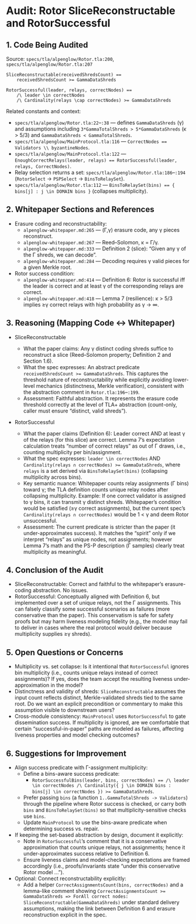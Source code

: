 # Audit: Rotor SliceReconstructable and RotorSuccessful

## 1. Code Being Audited

Source: `specs/tla/alpenglow/Rotor.tla:200`, `specs/tla/alpenglow/Rotor.tla:207`

```
SliceReconstructable(receivedShredsCount) ==
    receivedShredsCount >= GammaDataShreds

RotorSuccessful(leader, relays, correctNodes) ==
    /\ leader \in correctNodes
    /\ Cardinality(relays \cap correctNodes) >= GammaDataShreds
```

Related constants and context:
- `specs/tla/alpenglow/Rotor.tla:22`–`:38` — defines `GammaDataShreds` (γ) and assumptions including `3*GammaTotalShreds > 5*GammaDataShreds` (κ > 5/3) and `GammaDataShreds < GammaTotalShreds`.
- `specs/tla/alpenglow/MainProtocol.tla:116` — `CorrectNodes == Validators \\ byzantineNodes`.
- `specs/tla/alpenglow/MainProtocol.tla:122` — `EnoughCorrectRelays(leader, relays) == RotorSuccessful(leader, relays, CorrectNodes)`.
- Relay selection returns a set: `specs/tla/alpenglow/Rotor.tla:186`–`:194` (`RotorSelect` → `PSPSelect` → `BinsToRelaySet`).
- `specs/tla/alpenglow/Rotor.tla:112` — `BinsToRelaySet(bins) == { bins[j] : j \in DOMAIN bins }` (collapses multiplicity).

## 2. Whitepaper Sections and References

- Erasure coding and reconstructability:
  - `alpenglow-whitepaper.md:265` — (Γ,γ) erasure code, any γ pieces reconstruct.
  - `alpenglow-whitepaper.md:267` — Reed–Solomon, κ = Γ/γ.
  - `alpenglow-whitepaper.md:333` — Definition 2 (slice): “Given any γ of the Γ shreds, we can decode”.
  - `alpenglow-whitepaper.md:284` — Decoding requires γ valid pieces for a given Merkle root.
- Rotor success condition:
  - `alpenglow-whitepaper.md:414` — Definition 6: Rotor is successful iff the leader is correct and at least γ of the corresponding relays are correct.
  - `alpenglow-whitepaper.md:418` — Lemma 7 (resilience): κ > 5/3 implies ≥γ correct relays with high probability as γ → ∞.

## 3. Reasoning (Mapping Code ↔ Whitepaper)

- SliceReconstructable
  - What the paper claims: Any γ distinct coding shreds suffice to reconstruct a slice (Reed–Solomon property; Definition 2 and Section 1.6).
  - What the spec expresses: An abstract predicate `receivedShredsCount >= GammaDataShreds`. This captures the threshold nature of reconstructability while explicitly avoiding lower-level mechanics (distinctness, Merkle verification), consistent with the abstraction comment in `Rotor.tla:196`–`:199`.
  - Assessment: Faithful abstraction. It represents the erasure code threshold correctly at the level of TLA+ abstraction (count-only, caller must ensure “distinct, valid shreds”).

- RotorSuccessful
  - What the paper claims (Definition 6): Leader correct AND at least γ of the relays (for this slice) are correct. Lemma 7’s expectation calculation treats “number of correct relays” as out of Γ draws, i.e., counting multiplicity per bin/assignment.
  - What the spec expresses: `leader \in correctNodes` AND `Cardinality(relays ∩ correctNodes) >= GammaDataShreds`, where `relays` is a set derived via `BinsToRelaySet(bins)` (collapsing multiplicity across bins).
  - Key semantic nuance: Whitepaper counts relay assignments (Γ bins) toward γ; the TLA definition counts unique relay nodes after collapsing multiplicity. Example: If one correct validator is assigned to γ bins, it can transmit γ distinct shreds. Whitepaper’s condition would be satisfied (≥γ correct assignments), but the current spec’s `Cardinality(relays ∩ correctNodes)` would be 1 < γ and deem Rotor unsuccessful.
  - Assessment: The current predicate is stricter than the paper (it under-approximates success). It matches the “spirit” only if we interpret “relays” as unique nodes, not assignments; however Lemma 7’s math and the PS-P description (Γ samples) clearly treat multiplicity as meaningful.

## 4. Conclusion of the Audit

- SliceReconstructable: Correct and faithful to the whitepaper’s erasure-coding abstraction. No issues.
- RotorSuccessful: Conceptually aligned with Definition 6, but implemented over a set of unique relays, not the Γ assignments. This can falsely classify some successful scenarios as failures (more conservative than the paper). This conservatism is safe for safety proofs but may harm liveness modeling fidelity (e.g., the model may fail to deliver in cases where the real protocol would deliver because multiplicity supplies ≥γ shreds).

## 5. Open Questions or Concerns

- Multiplicity vs. set collapse: Is it intentional that `RotorSuccessful` ignores bin multiplicity (i.e., counts unique relays instead of correct assignments)? If yes, does the team accept the resulting liveness under-approximation in the model?
- Distinctness and validity of shreds: `SliceReconstructable` assumes the input count reflects distinct, Merkle-validated shreds tied to the same root. Do we want an explicit precondition or commentary to make this assumption visible to downstream users?
- Cross-module consistency: `MainProtocol` uses `RotorSuccessful` to gate dissemination success. If multiplicity is ignored, are we comfortable that certain “successful-in-paper” paths are modeled as failures, affecting liveness properties and model checking outcomes?

## 6. Suggestions for Improvement

- Align success predicate with Γ-assignment multiplicity:
  - Define a bins-aware success predicate:
    - `RotorSuccessfulBins(leader, bins, correctNodes) == /\ leader \in correctNodes /\ Cardinality({ j \in DOMAIN bins : bins[j] \in correctNodes }) >= GammaDataShreds`.
  - Prefer passing `bins` (a function `1..GammaTotalShreds -> Validators`) through the pipeline where Rotor success is checked, or carry both `bins` and `BinsToRelaySet(bins)` so that multiplicity-sensitive checks use `bins`.
  - Update `MainProtocol` to use the bins-aware predicate when determining success vs. repair.
- If keeping the set-based abstraction by design, document it explicitly:
  - Note in `RotorSuccessful`’s comment that it is a conservative approximation that counts unique relays, not assignments; hence it under-approximates success relative to Definition 6.
  - Ensure liveness claims and model-checking expectations are framed accordingly (i.e., proofs/invariants state “under this conservative Rotor model ...”).
- Optional: Connect reconstructability explicitly:
  - Add a helper `CorrectAssignmentsCount(bins, correctNodes)` and a lemma-like comment showing `CorrectAssignmentsCount >= GammaDataShreds => ForAll correct nodes: SliceReconstructable(GammaDataShreds)` under standard delivery assumptions, making the link between Definition 6 and erasure reconstruction explicit in the spec.

